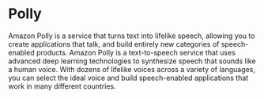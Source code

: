 # Polly
Amazon Polly is a service that turns text into lifelike speech, allowing you to create applications that talk, and build entirely new categories of speech-enabled products. Amazon Polly is a text-to-speech service that uses advanced deep learning technologies to synthesize speech that sounds like a human voice.  With dozens of lifelike voices across a variety of languages, you can select the ideal voice and build speech-enabled applications that work in many different countries.
